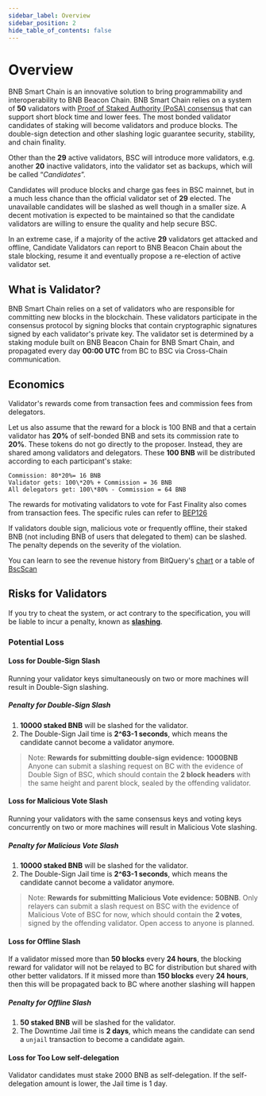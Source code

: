 ```yaml
---
sidebar_label: Overview
sidebar_position: 2
hide_table_of_contents: false
---
```

# Overview

BNB Smart Chain is an innovative solution to bring programmability and interoperability to BNB Beacon Chain. BNB Smart Chain relies on a system of **50** validators with [Proof of Staked Authority (PoSA) consensus](https://github.com/bnb-chain/whitepaper/blob/master/WHITEPAPER.md#consensus-and-validator-quorum) that can support short block time and lower fees. The most bonded validator candidates of staking will become validators and produce blocks. The double-sign detection and other slashing logic guarantee security, stability, and chain finality.

Other than the **29** active validators, BSC will introduce more validators, e.g. another **20** inactive validators, into the validator set as backups, which will be called “_Candidates_”.

Candidates will produce blocks and charge gas fees in BSC mainnet, but in a much less chance than the official validator set of **29** elected. The unavailable candidates will be slashed as well though in a smaller size. A decent motivation is expected to be maintained so that the candidate validators are willing to ensure the quality and help secure BSC.

In an extreme case, if a majority of the active **29** validators get attacked and offline, Candidate Validators can report to BNB Beacon Chain about the stale blocking, resume it and eventually propose a re-election of active validator set.

## What is Validator?

BNB Smart Chain relies on a set of validators who are responsible for committing new blocks in the blockchain. These validators participate in the consensus protocol by signing blocks that contain cryptographic signatures signed by each validator's private key.  The validator set is determined by a staking module built on BNB Beacon Chain for BNB Smart Chain, and propagated every day **00:00 UTC** from BC to BSC via Cross-Chain communication.


## Economics

Validator's rewards come from transaction fees and commission fees from delegators.

Let us also assume that the reward for a block is 100 BNB and that a certain validator has **20%** of self-bonded BNB and sets its commission rate to **20%**. These tokens do not go directly to the proposer. Instead, they are shared among validators and delegators.  These **100 BNB** will be distributed according to each participant's stake:

```
Commission: 80*20%= 16 BNB
Validator gets: 100\*20% + Commission = 36 BNB
All delegators get: 100\*80% - Commission = 64 BNB
```

The rewards for motivating validators to vote for Fast Finality also comes from transaction fees. The specific rules can refer to [BEP126](https://github.com/bnb-chain/BEPs/blob/master/BEP126.md#43-reward)

If validators double sign, malicious vote or frequently offline, their staked BNB (not including BNB of users that delegated to them) can be slashed. The penalty depends on the severity of the violation.

You can learn to see the revenue history from BitQuery's [chart](https://explorer.bitquery.io/bsc/miners) or a table of [BscScan](https://bscscan.com/validatorset)

## Risks for Validators

If you try to cheat the system, or act contrary to the specification, you will be liable to incur a penalty, known as **[slashing](bc-slashing.md)**.


### Potential Loss


#### Loss for Double-Sign Slash

Running your validator keys simultaneously on two or more machines will result in Double-Sign slashing.

##### Penalty for Double-Sign Slash

1. **10000 staked BNB** will be slashed for the validator.
2. The Double-Sign Jail time is **2^63-1 seconds**, which means the candidate cannot become a validator anymore.

> Note: **Rewards for submitting double-sign evidence:** **1000BNB** Anyone can submit a slashing request on BC with the evidence of Double Sign of BSC, which should contain the **2 block headers** with the same height and parent block, sealed by the offending validator.


#### Loss for Malicious Vote Slash

Running your validators with the same consensus keys and voting keys concurrently on two or more machines  will result in Malicious Vote slashing.

##### Penalty for Malicious Vote Slash

1. **10000 staked BNB** will be slashed for the validator.
2. The Double-Sign Jail time is **2^63-1 seconds**, which means the candidate cannot become a validator anymore.

> Note: **Rewards for submitting Malicious Vote evidence:** **50BNB**. Only relayers can submit a slash request on BSC with the evidence of Malicious Vote of BSC for now, which should contain the **2 votes**, signed by the offending validator. Open access to anyone is planned.


#### Loss for Offline Slash

If a validator missed more than **50 blocks** every **24 hours**, the blocking reward for validator will not be relayed to BC for distribution but shared with other better validators. If it missed more than **150 blocks** every **24 hours**, then this will be propagated back to BC where another slashing will happen

##### Penalty for Offline Slash

1. **50 staked BNB** will be slashed for the validator.
2. The Downtime Jail time is **2 days**, which means the candidate can send a `unjail` transaction to become a candidate again.


#### Loss for Too Low self-delegation

Validator candidates must stake 2000 BNB as self-delegation. If the self-delegation amount is lower, the Jail time is 1 day.
